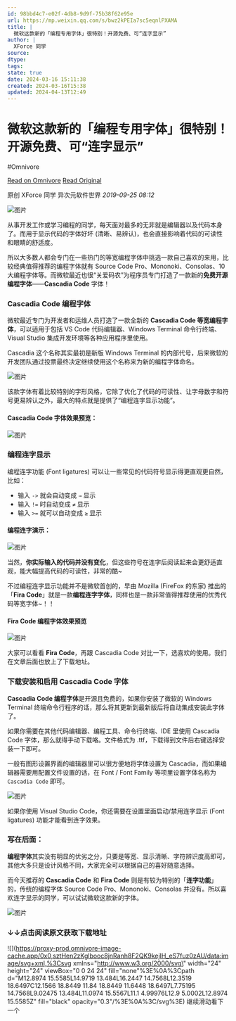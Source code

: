 ```yaml
---
id: 98bbd4c7-e02f-4db8-9d9f-75b38f62e95e
url: https://mp.weixin.qq.com/s/bwz2kPEIa7sc5eqnlPXAMA
title: |
  微软这款新的「编程专用字体」很特别！开源免费、可“连字显示”
author: |
  XForce 同学
source: 
dtype: 
tags: 
state: true
date: 2024-03-16 15:11:38
created: 2024-03-16T15:38
updated: 2024-04-13T12:49
---
```



# 微软这款新的「编程专用字体」很特别！开源免费、可“连字显示”
#Omnivore

[Read on Omnivore](https://omnivore.app/me/https-mp-weixin-qq-com-s-bwz-2-k-pe-ia-7-sc-5-eqnl-pxama-18e461a0601)
[Read Original](https://mp.weixin.qq.com/s/bwz2kPEIa7sc5eqnlPXAMA)

原创 XForce 同学  异次元软件世界 _2019-09-25 08:12_ 

![图片](https://proxy-prod.omnivore-image-cache.app/680x130,sVZodA6Z2w0IUTbkUC-iv1idf9TtflclSLo4uGung_uI/https://mmbiz.qpic.cn/mmbiz_jpg/B9M4FQtEa5OmZTTB8BFnScOWT44vSJIYnveib4M71uA896U0zDDgiaR6AcgRqzUJpRaUqHal4F0d0uDVbFIAQfUQ/640?wx_fmt=jpeg)  

从事开发工作或学习编程的同学，每天面对最多的无非就是编辑器以及代码本身了。而用于显示代码的字体好坏 (清晰、易辨认)，也会直接影响着代码的可读性和眼睛的舒适度。  

所以大多数人都会专门在一些热门的等宽编程字体中挑选一款自己喜欢的来用，比较经典值得推荐的编程字体就有 Source Code Pro、Mononoki、Consolas、10大编程字体等。而微软最近也很“关爱码农”为程序员专门打造了一款新的**免费开源编程字体**——**Cascadia Code** 字体！

### Cascadia Code 编程字体

微软最近专门为开发者和运维人员打造了一款全新的 **Cascadia Code 等宽编程字体**，可以适用于包括 VS Code 代码编辑器、Windows Terminal 命令行终端、Visual Studio 集成开发环境等各种应用程序里使用。

Cascadia 这个名称其实最初是新版 Windows Terminal 的内部代号，后来微软的开发团队通过投票最终决定继续使用这个名称来为新的编程字体命名。

![图片](https://proxy-prod.omnivore-image-cache.app/680x510,sVN0kve4-WIV1lnlvyM7QenzyrbOx0oktQJPzNL0MtWs/https://mmbiz.qpic.cn/mmbiz_jpg/B9M4FQtEa5OmZTTB8BFnScOWT44vSJIYPfW7hXicF6m7CKw4ZjMRomFzB0SricTEGLicBSumWv68Rqicl5dvml5ooQ/640?wx_fmt=jpeg)

该款字体有着比较特别的字形风格，它除了优化了代码的可读性、让字母数字和符号更易辨认之外，最大的特点就是提供了“编程连字显示功能”。

#### Cascadia Code 字体效果预览：

![图片](https://proxy-prod.omnivore-image-cache.app/680x470,s78i_5j-QXpOF2srOW0lke637VFaQ0CWiO9hWXPoDeg4/https://mmbiz.qpic.cn/mmbiz_png/B9M4FQtEa5OmZTTB8BFnScOWT44vSJIYuHv8eKlomEbRZJHsOwN4BaPeBBVI9C5YyDBNwEQaiagcoWRTQAa2PTQ/640?wx_fmt=png)

### 编程连字显示

编程连字功能 (Font ligatures) 可以让一些常见的代码符号显示得更直观更自然，比如：

* 输入 `->` 就会自动变成 `→` 显示
* 输入 `!=` 时自动变成 `≠` 显示
* 输入 `>=` 就可以自动变成 `≥` 显示

#### 编程连字演示：

![图片](https://proxy-prod.omnivore-image-cache.app/680x81,syXM6_8vfGtU5MXKnmJXms3UQg0ijAoecPcUT5UAl-Pg/https://mmbiz.qpic.cn/mmbiz_gif/B9M4FQtEa5OmZTTB8BFnScOWT44vSJIYkT87zxusQE0rqDIn76ZDnMdQv7gaeq9jglcb7icQ6Dd42VpfB9OqGxQ/640?wx_fmt=gif)

当然，**你实际输入的代码并没有变化**，但这些符号在连字后阅读起来会更舒适直观，能大幅提高代码的可读性，非常的酷\~

不过编程连字显示功能并不是微软首创的，早由 Mozilla (FireFox 的东家) 推出的「**Fira Code**」就是一款**编程连字字体**，同样也是一款非常值得推荐使用的优秀代码等宽字体\~！！

#### Fira Code 编程字体效果预览

![图片](https://proxy-prod.omnivore-image-cache.app/680x390,s1rESKAf408ELnLWAJjxgdkJIIlOYYYmcPoS_vYExUUg/https://mmbiz.qpic.cn/mmbiz_png/B9M4FQtEa5OmZTTB8BFnScOWT44vSJIY02LexiaDTia3Qk7VM05iatTmlkD12D7FYYT0H31V4MnTNDg0MzRCWgCVA/640?wx_fmt=png)

大家可以看看 **Fira Code**，再跟 Cascadia Code 对比一下，选喜欢的使用。我们在文章后面也放上了下载地址。

### 下载安装和启用 Cascadia Code 字体

**Cascadia Code 编程字体**是开源且免费的，如果你安装了微软的 Windows Terminal 终端命令行程序的话，那么将其更新到最新版后将自动集成安装此字体了。

如果你需要在其他代码编辑器、编程工具、命令行终端、IDE 里使用 Cascadia Code 字体，那么就得手动下载咯。文件格式为 .ttf，下载得到文件后右键选择安装一下即可。

一般有图形设置界面的编辑器里可以很方便地将字体设置为 Cascadia，而如果编辑器需要用配置文件设置的话，在 Font / Font Family 等项里设置字体名称为 `Cascadia Code` 即可。

![图片](https://proxy-prod.omnivore-image-cache.app/680x266,sMSQ5wo83QNNmLNxq7_KJtYU-XHf66_jQYYga9htngeE/https://mmbiz.qpic.cn/mmbiz_png/B9M4FQtEa5OmZTTB8BFnScOWT44vSJIYmqnLG7u4yp6WLd3qSibAriactjHaenIM8cqK6ZLfJgQ62YJoaichZnDwg/640?wx_fmt=png)

如果你使用 Visual Studio Code，你还需要在设置里面启动/禁用连字显示 (Font ligatures) 功能才能看到连字效果。

### 写在后面：

**编程字体**其实没有明显的优劣之分，只要是等宽、显示清晰、字符辨识度高即可，其他大多只是设计风格不同，大家完全可以根据自己的喜好随意选择。

而今天推荐的 **Cascadia Code** 和 **Fira Code** 则是有较为特别的「**连字功能**」的，传统的编程字体 Source Code Pro、Mononoki、Consolas 并没有。所以喜欢连字显示的同学，可以试试微软这款新的字体。

![图片](https://proxy-prod.omnivore-image-cache.app/0x0,sMi4hwI41-VSTj8SLWCFDGUa_TwYj0egOzo1ds07icDI/https://mmbiz.qpic.cn/mmbiz_png/B9M4FQtEa5MmGlhes8mUYic8gmq2eqBwobNq50E5WBqgtHicrodHUpo5xg6GvRibBlVz9wfHgiatn6sCViaHRJDWRVg/640?wx_fmt=png)

### ↓↓点击阅读原文获取下载地址

![](https://proxy-prod.omnivore-image-cache.app/0x0,sztHen2zKglbooc8jnRanh8F2QK9kejIH_eS7fuz0zAU/data:image/svg+xml,%3Csvg xmlns=\"http://www.w3.org/2000/svg\" width=\"24\" height=\"24\" viewBox=\"0 0 24 24\" fill=\"none\"%3E%0A%3Cpath d=\"M12.8974 15.5585L14.9719 13.484L16.2447 14.7568L12.3519 18.6497C12.1566 18.8449 11.84 18.8449 11.6448 18.6497L7.75195 14.7568L9.02475 13.484L11.0974 15.5567L11.1 4.99976L12.9 5.0002L12.8974 15.5585Z\" fill=\"black\" opacity=\"0.3\"/%3E%0A%3C/svg%3E) 继续滑动看下一个 



